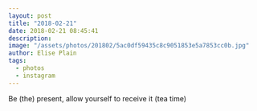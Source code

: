 ```yaml
---
layout: post
title: "2018-02-21"
date: 2018-02-21 08:45:41
description: 
image: "/assets/photos/201802/5ac0df59435c8c9051853e5a7853cc0b.jpg"
author: Elise Plain
tags: 
  - photos
  - instagram
---
```


Be (the) present, allow yourself to receive it (tea time)
<p></p>

